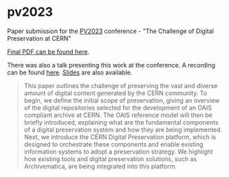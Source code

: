# pv2023

Paper submission for the [PV2023](https://indico.cern.ch/event/1188041/) conference - "The Challenge of Digital Preservation at CERN"

[Final PDF can be found here](https://cds.cern.ch/record/2857550).

There was also a talk presenting this work at the conference. A recording can be found [here](https://cds.cern.ch/record/2858704). [Slides](https://indico.cern.ch/event/1188041/contributions/5308305/attachments/2639577/4568146/23_Vivace_TheChallengeOfDigitalPreservatoinCERN_2_hmymq.pdf) are also available.

> This paper outlines the challenge of preserving the vast and diverse amount of digital content generated by the CERN community.
> To begin, we define the initial scope of preservation, giving an overview of the digital repositories selected for the development of an OAIS compliant archive at CERN.
> The OAIS reference model will then be briefly introduced, explaining what are the fundamental components of a digital preservation system and how they are being  implemented.
> Next, we introduce the CERN Digital Preservation platform, which is designed to orchestrate these components and enable existing information systems to adopt a preservation strategy. We highlight how existing tools and digital preservation solutions, such as Archivematica, are being integrated into this platform.

